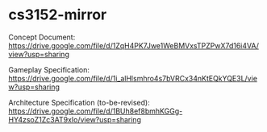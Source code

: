 # cs3152-mirror

Concept Document: https://drive.google.com/file/d/1ZqH4PK7Jwe1WeBMVxsTPZPwX7d16i4VA/view?usp=sharing

Gameplay Specification: https://drive.google.com/file/d/1i_alHlsmhro4s7bVRCx34nKtEQkYQE3L/view?usp=sharing

Architecture Specification (to-be-revised): https://drive.google.com/file/d/1BUh8ef8bmhKGGg-HY4zsoZ1Zc3AT9xIo/view?usp=sharing
